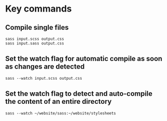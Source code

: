 # Key commands

## Compile single files
    sass input.scss output.css
    sass input.sass output.css

## Set the watch flag for automatic compile as soon as changes are detected
    sass --watch input.scss output.css

## Set the watch flag to detect and auto-compile the content of an entire directory
    sass --watch ~/website/sass:~/website/stylesheets

